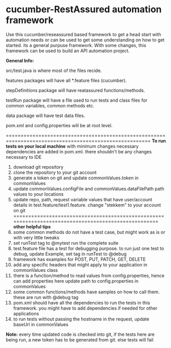 # cucumber-RestAssured automation framework 
Use this cucumber/reseassured based framework to get a head start with automation needs or can be used to get some understanding on how to get started. 
its a general purpuse framework. With some changes, this framework can be used to build an API automation project. 

**General Info:**

src/test.java is where most of the files recide. 

features packages will have all *.feature files (cucumber).

stepDefinitions package will have reatassured functions/methods.

testRun package will have a file used to run tests and class files for common variables, common methods etc.

data package will have test data files.

pom.xml and config.properties will be at root level.

=======================================================================================================
**To run tests on your local machine** with minimum changes
necessary dependencies are added in pom.xml. there shouldn't be any changes necessary to IDE

1. download git repository
2. clone the repository to your git account
3. generate a token on git and update commonValues.token in commonValues 
4. update commonValues.configFile and commonValues.dataFilePath path values to your locations
5. update repo, path, request variable values that have user/account details in test.feature/test1.feature. change "stekkem" to your account on git
====================================================================================================
**other helpful tips**
6. some common methods do not have a test case, but might work as is or with very little tweaks
7. set runTest tag to @mytest run the complete suite
8. test.feature file has a test for debugging purpose. to run just one test to debug, update Example, set tag in runTest to @debug
9. framework has examples for POST, PUT, PATCH, GET, DELETE
10. add any specific headers that might apply to your application in commonValues class
11. there is a function/method to read values from config.properties, hence can add properties here
    update path to config.properties in commonValues
12. some common functions/methods have samples on how to call them. these are run with @debug tag
13. pom.xml should have all the dependencies to run the tests in this framework. you might have to add dependencies if needed for other applications
14. to run tests without passing the hostname in the request, update baseUrl in commonValues

**Note:** every time updated code is checked into git, if the tests here are being run, a new token has to be generated from git. else tests will fail
